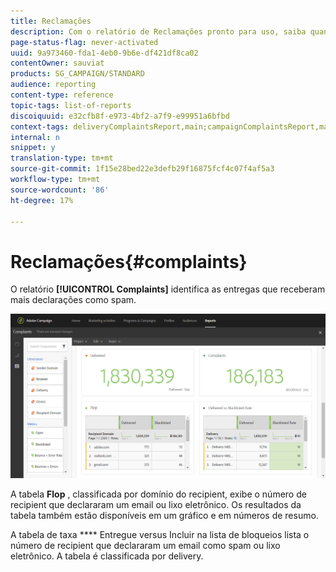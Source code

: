 ```yaml
---
title: Reclamações
description: Com o relatório de Reclamações pronto para uso, saiba quantas vezes o delivery foi declarado como spam.
page-status-flag: never-activated
uuid: 9a973460-fda1-4eb0-9b6e-df421df8ca02
contentOwner: sauviat
products: SG_CAMPAIGN/STANDARD
audience: reporting
content-type: reference
topic-tags: list-of-reports
discoiquuid: e32cfb8f-e973-4bf2-a7f9-e99951a6bfbd
context-tags: deliveryComplaintsReport,main;campaignComplaintsReport,main;programComplaintsReport,main
internal: n
snippet: y
translation-type: tm+mt
source-git-commit: 1f15e28bed22e3defb29f16875fcf4c07f4af5a3
workflow-type: tm+mt
source-wordcount: '86'
ht-degree: 17%

---
```



# Reclamações{#complaints}

O relatório **[!UICONTROL Complaints]** identifica as entregas que receberam mais declarações como spam.

![](assets/delivery_reports_complaints.png)

A tabela **Flop** , classificada por domínio do recipient, exibe o número de recipient que declararam um email ou lixo eletrônico. Os resultados da tabela também estão disponíveis em um gráfico e em números de resumo.

A tabela de taxa **** Entregue versus Incluir na lista de bloqueios lista o número de recipient que declararam um email como spam ou lixo eletrônico. A tabela é classificada por delivery.
